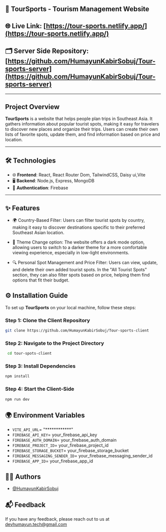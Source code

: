## 🚀 TourSports - Tourism Management Website

## 🌐 Live Link: [https://tour-sports.netlify.app/](https://tour-sports.netlify.app/)

## 🗂️ Server Side Repository: [https://github.com/HumayunKabirSobuj/Tour-sports-server](https://github.com/HumayunKabirSobuj/Tour-sports-server)

---

## Project Overview

**TourSports**  is a website that helps people plan trips in Southeast Asia. It gathers information about popular tourist spots, making it easy for travelers to discover new places and organize their trips. Users can create their own lists of favorite spots, update them, and find information based on price and location.

---

## 🛠 Technologies

- 🌐 **Frontend**: React, React Router Dom, TailwindCSS, Daisy ui,Vite
- 🖥️ **Backend**: Node.js, Express, MongoDB
- 🔐 **Authentication**: Firebase
  
---

## ✨ Features

- 🌍 Country-Based Filter: Users can filter tourist spots by country, making it easy to discover destinations specific to their preferred Southeast Asian location.

- 🌙 Theme Change option: The website offers a dark mode option, allowing users to switch to a darker theme for a more comfortable viewing experience, especially in low-light environments.

- 🔍 Personal Spot Management and Price Filter: Users can view, update, and delete their own added tourist spots. In the "All Tourist Spots" section, they can also filter spots based on price, helping them find options that fit their budget.


## ⚙️ Installation Guide
To set up **TourSports** on your local machine, follow these steps:

### Step 1: Clone the Client Repository
```bash
git clone https://github.com/HumayunKabirSobuj/Tour-sports-client
```

### Step 2: Navigate to the Project Directory
```bash
 cd tour-spots-client
```

### Step 3: Install Dependencies
```bash
npm install
```

### Step 4: Start the Client-Side
```bash
npm run dev
```

## 🌍 Environment Variables

- `VITE_API_URL`= "************"
- `FIREBASE_API_KEY`= your_firebase_api_key
- `FIREBASE_AUTH_DOMAIN`= your_firebase_auth_domain
- `FIREBASE_PROJECT_ID`= your_firebase_project_id
- `FIREBASE_STORAGE_BUCKET`= your_firebase_storage_bucket
- `FIREBASE_MESSAGING_SENDER_ID`= your_firebase_messaging_sender_id
- `FIREBASE_APP_ID`= your_firebase_app_id



## 👨‍💻 Authors

- [@HumayunKabirSobuj](https://github.com/HumayunKabirSobuj)


## 📬 Feedback

If you have any feedback, please reach out to us at devhumayun.tech@gmail.com


